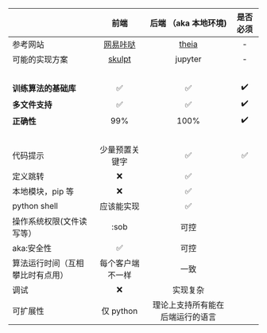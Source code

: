 |                                  |                     前端                     |                  后端 （aka 本地环境)                  |      是否必须      |
| :------------------------------- | :------------------------------------------: | :----------------------------------------------------: | :----------------: |
| 参考网站                         | [网易咔哒](https://kada.163.com/ide/python/) | [theia](https://gitpod.io/#github.com/theia-ide/theia) |         -          |
| 可能的实现方案                   |         [skulpt](http://skulpt.org)          |                        jupyter                         |         -          |
| &#12288;                         |
| **训练算法的基础库**             |                   :white_check_mark:                   |                        :white_check_mark:                        | :heavy_check_mark: |
| **多文件支持**                   |                   :white_check_mark:                   |                        :white_check_mark:                        | :heavy_check_mark: |
| **正确性**                       |                     99%                      |                          100%                          | :heavy_check_mark: |
| &#12288;                         |
| 代码提示                         |                少量预置关键字                |                        :white_check_mark:                        |      :white_check_mark:      |
| 定义跳转                         |                    :x:                     |                        :white_check_mark:                        |
| 本地模块，pip 等                 |                    :x:                     |                        :white_check_mark:                        |
| python shell                     |                  应该能实现                  |                        :white_check_mark:                        |
| 操作系统权限(文件读写等）        |                     :sob                     |                          可控                          |
| aka:安全性                       |                   :white_check_mark:                   |                          可控                          |
| 算法运行时间（互相攀比时有点用） |               每个客户端不一样               |                          一致                          |                    |
| 调试                             |                    :x:                     |                        实现复杂                        |                    |
| 可扩展性                         |                  仅 python                   |            理论上支持所有能在后端运行的语言            |
